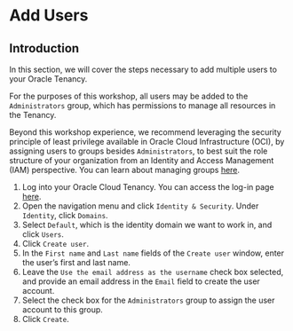 # Add Users


## Introduction
In this section, we will cover the steps necessary to add multiple users to your Oracle Tenancy.

For the purposes of this workshop, all users may be added to the `Administrators` group, which has permissions to manage all resources in the Tenancy.

Beyond this workshop experience, we recommend leveraging the security principle of least privilege available in Oracle Cloud Infrastructure (OCI), by assigning users to groups besides `Administrators`, to best suit the role structure of your organization from an Identity and Access Management (IAM) perspective. You can learn about managing groups [here](https://docs.oracle.com/en-us/iaas/Content/Identity/groups/managinggroups.htm).

1. Log into your Oracle Cloud Tenancy. You can access the log-in page [here](https://www.oracle.com/cloud/sign-in.html). 
2. Open the navigation menu and click `Identity & Security`. Under `Identity`, click `Domains`.
3. Select `Default`, which is the identity domain we want to work in, and click `Users`.
4. Click `Create user`.
5. In the `First name` and `Last name` fields of the `Create user` window, enter the user’s first and last name.
6. Leave the `Use the email address as the username` check box selected, and provide an email address in the `Email` field to create the user account.
7. Select the check box for the `Administrators` group to assign the user account to this group.
8. Click `Create`.
